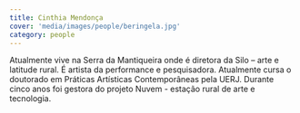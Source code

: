```yaml
---
title: Cinthia Mendonça
cover: 'media/images/people/beringela.jpg'
category: people
---
```

Atualmente vive na Serra da Mantiqueira onde é diretora da Silo – arte e latitude rural. É artista da performance e pesquisadora. Atualmente cursa o doutorado em Práticas Artísticas Contemporâneas pela UERJ. Durante cinco anos foi gestora do projeto Nuvem - estação rural de arte e tecnologia.
